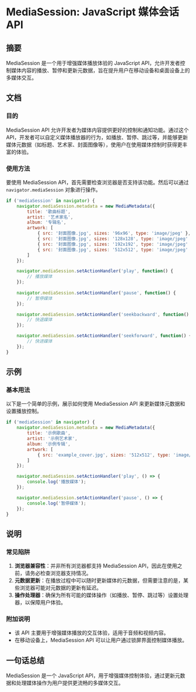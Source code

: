 <!--
Meta Description: # MediaSession: JavaScript 媒体会话 API ## 摘要 MediaSession 是一个用于增强媒体播放体验的 JavaScript API，允许开发者控制媒体内容的播放、暂停和更新元数据，旨在提升用户在移动设备和桌面设备上的多媒体交互。 ## 文档 ### 目的 Med...
Meta Keywords: mediasession, navigator, api, setactionhandler, javascript
-->

# MediaSession: JavaScript 媒体会话 API

## 摘要
MediaSession 是一个用于增强媒体播放体验的 JavaScript API，允许开发者控制媒体内容的播放、暂停和更新元数据，旨在提升用户在移动设备和桌面设备上的多媒体交互。

## 文档
### 目的
MediaSession API 允许开发者为媒体内容提供更好的控制和通知功能。通过这个 API，开发者可以自定义媒体播放器的行为，如播放、暂停、跳过等，并能够更新媒体元数据（如标题、艺术家、封面图像等），使用户在使用媒体控制时获得更丰富的体验。

### 使用方法
要使用 MediaSession API，首先需要检查浏览器是否支持该功能。然后可以通过 `navigator.mediaSession` 对象进行操作。

```javascript
if ('mediaSession' in navigator) {
    navigator.mediaSession.metadata = new MediaMetadata({
        title: '歌曲标题',
        artist: '艺术家名',
        album: '专辑名',
        artwork: [
            { src: '封面图像.jpg', sizes: '96x96', type: 'image/jpeg' },
            { src: '封面图像.jpg', sizes: '128x128', type: 'image/jpeg' },
            { src: '封面图像.jpg', sizes: '192x192', type: 'image/jpeg' },
            { src: '封面图像.jpg', sizes: '512x512', type: 'image/jpeg' }
        ]
    });

    navigator.mediaSession.setActionHandler('play', function() {
        // 播放媒体
    });
    
    navigator.mediaSession.setActionHandler('pause', function() {
        // 暂停媒体
    });

    navigator.mediaSession.setActionHandler('seekbackward', function() {
        // 快退媒体
    });

    navigator.mediaSession.setActionHandler('seekforward', function() {
        // 快进媒体
    });
}
```

## 示例
### 基本用法
以下是一个简单的示例，展示如何使用 MediaSession API 来更新媒体元数据和设置播放控制。

```javascript
if ('mediaSession' in navigator) {
    navigator.mediaSession.metadata = new MediaMetadata({
        title: '示例歌曲',
        artist: '示例艺术家',
        album: '示例专辑',
        artwork: [
            { src: 'example_cover.jpg', sizes: '512x512', type: 'image/jpeg' }
        ]
    });

    navigator.mediaSession.setActionHandler('play', () => {
        console.log('播放媒体');
    });

    navigator.mediaSession.setActionHandler('pause', () => {
        console.log('暂停媒体');
    });
}
```

## 说明
### 常见陷阱
1. **浏览器兼容性**：并非所有浏览器都支持 MediaSession API，因此在使用之前，请务必检查浏览器支持情况。
2. **元数据更新**：在播放过程中可以随时更新媒体的元数据，但需要注意的是，某些浏览器可能对元数据的更新有延迟。
3. **操作处理器**：确保为所有可能的媒体操作（如播放、暂停、跳过等）设置处理器，以保障用户体验。

### 附加说明
- 该 API 主要用于增强媒体播放的交互体验，适用于音频和视频内容。
- 在移动设备上，MediaSession API 可以让用户通过锁屏界面控制媒体播放。

## 一句话总结
MediaSession 是一个 JavaScript API，用于增强媒体控制体验，通过更新元数据和处理媒体操作为用户提供更流畅的多媒体交互。